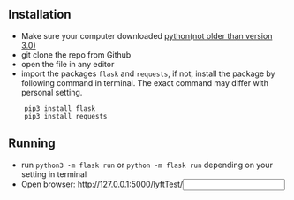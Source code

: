 
## Installation
- Make sure your computer downloaded [python(not older than version 3.0)](https://www.python.org/downloads/)
- git clone the repo from Github
- open the file in any editor
- import the packages `flask` and `requests`, if not, install the package by following command in terminal. The exact command may differ with personal setting.
```
    pip3 install flask
    pip3 install requests
```

## Running
- run `python3 -m flask run` or `python -m flask run` depending on your setting in terminal
- Open browser: [http://127.0.0.1:5000/lyftTest/<input>](http://127.0.0.1:5000/lyftTest/input)